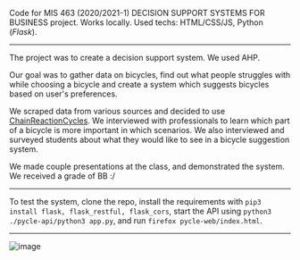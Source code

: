 Code for MIS 463 (2020/2021-1) DECISION SUPPORT SYSTEMS FOR BUSINESS project. Works locally. Used techs: HTML/CSS/JS, Python (*Flask*). 

---

The project was to create a decision support system. We used AHP. 

Our goal was to gather data on bicycles, find out what people struggles with while choosing a bicycle and create a system which suggests bicycles based on user's preferences. 

We scraped data from various sources and decided to use [ChainReactionCycles](https://www.chainreactioncycles.com). We interviewed with professionals to learn which part of a bicycle is more important in which scenarios. We also interviewed and surveyed students about what they would like to see in a bicycle suggestion system. 

We made couple presentations at the class, and demonstrated the system. We received a grade of BB :/

---

To test the system, clone the repo, install the requirements with `pip3 install flask, flask_restful, flask_cors`, start the API using `python3 ./pycle-api/python3 app.py`, and run `firefox pycle-web/index.html`. 

---

![image](https://user-images.githubusercontent.com/53492577/110799504-46cffc00-828c-11eb-9468-8484cab7b975.png)
